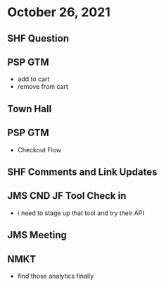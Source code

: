 # October 26, 2021

## SHF Question

## PSP GTM
- add to cart
- remove from cart

## Town Hall

## PSP GTM
- Checkout Flow

## SHF Comments and Link Updates

## JMS CND JF Tool Check in
- i need to stage up that tool and try their API

## JMS Meeting

## NMKT 
- find those analytics finally

